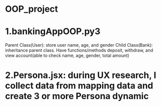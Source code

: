 # OOP_project
# 1.bankingAppOOP.py3
  Parent Class(User): store user name, age, and gender
  Child Class(Bank): inheritance parent class. Have functions/methods deposit, withdraw, and view account(able to check name, age, gender, total amount)
# 2.Persona.jsx: during UX research, I collect data from mapping data and create 3 or more Persona dynamic
